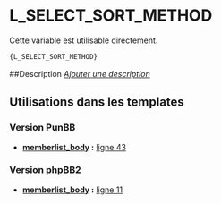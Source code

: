 # L_SELECT_SORT_METHOD


Cette variable est utilisable directement.

```html
{L_SELECT_SORT_METHOD}
```

##Description
[*Ajouter une description*](https://fa-tvars.appspot.com/var/L_SELECT_SORT_METHOD)

## Utilisations dans les templates

### Version PunBB

* __[memberlist_body](../tpl/var/punbb/memberlist_body.md#readme) :__ [ligne 43](../tpl/src/punbb/memberlist_body.tpl#L43)

### Version phpBB2

* __[memberlist_body](../tpl/var/subsilver/memberlist_body.md#readme) :__ [ligne 11](../tpl/src/subsilver/memberlist_body.tpl#L11)